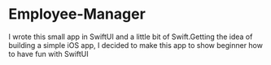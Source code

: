 # Employee-Manager
I wrote this small app in SwiftUI and a little bit of Swift.Getting the idea of building a simple iOS app, I decided to make this app to show beginner how to have fun with SwiftUI
